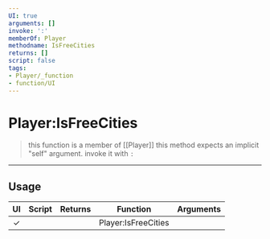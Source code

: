 ```yaml
---
UI: true
arguments: []
invoke: ':'
memberOf: Player
methodname: IsFreeCities
returns: []
script: false
tags:
- Player/_function
- function/UI
---
```

# Player:IsFreeCities
> this function is a member of [[Player]]
> this method expects an implicit "self" argument. invoke it with `:`
-----
## Usage
|  UI | Script | Returns | Function | Arguments |
|:---:|:------:|-------:|:--------:|:---------|
|✓| ||Player:IsFreeCities||
